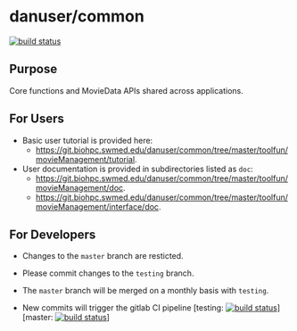 # danuser/common
[![build status](https://git.biohpc.swmed.edu/danuser/common/badges/master/build.svg)](https://git.biohpc.swmed.edu/danuser/common/commits/master)

## Purpose
 Core functions and MovieData APIs shared across applications.

For Users
---------
+ Basic user tutorial is provided here: 
    + https://git.biohpc.swmed.edu/danuser/common/tree/master/toolfun/movieManagement/tutorial.
+ User documentation is provided in subdirectories listed as `doc`:
    + https://git.biohpc.swmed.edu/danuser/common/tree/master/toolfun/movieManagement/doc.
    + https://git.biohpc.swmed.edu/danuser/common/tree/master/toolfun/movieManagement/interface/doc.

For Developers
--------------
+ Changes to the `master` branch are resticted.  
+ Please commit changes to the `testing` branch. 
+ The `master` branch will be merged on a monthly basis with `testing`.

+ New commits will trigger the gitlab CI pipeline [testing: [![build status](https://git.biohpc.swmed.edu/danuser/common/badges/testing/build.svg)](https://git.biohpc.swmed.edu/danuser/common/commits/testing)]  [master: [![build status](https://git.biohpc.swmed.edu/danuser/common/badges/master/build.svg)](https://git.biohpc.swmed.edu/danuser/common/commits/master)]
